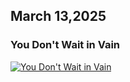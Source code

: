 ## March 13,2025

### You Don't Wait in Vain

[![You Don't Wait in Vain](https://raw.githubusercontent.com/linusjf/RIAY/refs/heads/main/March/jpgs/Day72.jpg)](https://youtu.be/xuih5Y-coWA "You Don't Wait in Vain")
